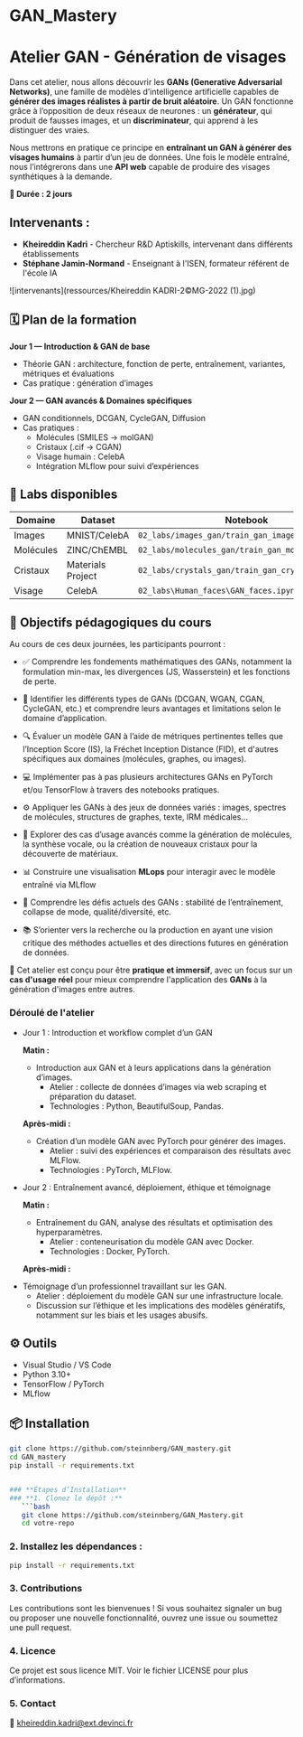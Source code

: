# GAN_Mastery

# Atelier GAN - Génération de visages

Dans cet atelier, nous allons découvrir les **GANs (Generative Adversarial Networks)**, une famille de modèles d’intelligence artificielle capables de **générer des images réalistes à partir de bruit aléatoire**. Un GAN fonctionne grâce à l’opposition de deux réseaux de neurones : un **générateur**, qui produit de fausses images, et un **discriminateur**, qui apprend à les distinguer des vraies.

Nous mettrons en pratique ce principe en **entraînant un GAN à générer des visages humains** à partir d’un jeu de données. Une fois le modèle entraîné, nous l’intégrerons dans une **API web** capable de produire des visages synthétiques à la demande.



**📅 Durée : 2 jours** 

## **Intervenants :**  
- **Kheireddin Kadri** - Chercheur R&D Aptiskills, intervenant dans différents établissements  
- **Stéphane Jamin-Normand** - Enseignant à l'ISEN, formateur référent de l'école IA

![intervenants](ressources/Kheireddin KADRI-2©MG-2022 (1).jpg)

## 🗓️ Plan de la formation

**Jour 1 — Introduction & GAN de base**
- Théorie GAN : architecture, fonction de perte, entraînement, variantes, métriques et évaluations
- Cas pratique : génération d’images

**Jour 2 — GAN avancés & Domaines spécifiques**
- GAN conditionnels, DCGAN, CycleGAN, Diffusion
- Cas pratiques :
  - Molécules (SMILES → molGAN)
  - Cristaux (.cif → CGAN)
  - Visage humain : CelebA
  - Intégration MLflow pour suivi d’expériences

## 🧪 Labs disponibles

| Domaine      | Dataset         | Notebook                          |
|--------------|-----------------|-----------------------------------|
| Images       | MNIST/CelebA    | `02_labs/images_gan/train_gan_images.ipynb` |
| Molécules    | ZINC/ChEMBL     | `02_labs/molecules_gan/train_gan_molecules.ipynb` |
| Cristaux     | Materials Project | `02_labs/crystals_gan/train_gan_crystals.ipynb` |
| Visage       | CelebA            | `02_labs\Human_faces\GAN_faces.ipynb` |


## 🎯 Objectifs pédagogiques du cours
Au cours de ces deux journées, les participants pourront :

- ✅ Comprendre les fondements mathématiques des GANs, notamment la formulation min-max, les divergences (JS, Wasserstein) et les fonctions de perte.

- 🧠 Identifier les différents types de GANs (DCGAN, WGAN, CGAN, CycleGAN, etc.) et comprendre leurs avantages et limitations selon le domaine d’application.

- 🔍 Évaluer un modèle GAN à l’aide de métriques pertinentes telles que l’Inception Score (IS), la Fréchet Inception Distance (FID), et d'autres spécifiques aux domaines (molécules, graphes, ou images).

- 💻 Implémenter pas à pas plusieurs architectures GANs en PyTorch et/ou TensorFlow à travers des notebooks pratiques.

- ⚙️ Appliquer les GANs à des jeux de données variés : images, spectres de molécules, structures de graphes, texte, IRM médicales…

- 🚀 Explorer des cas d’usage avancés comme la génération de molécules, la synthèse vocale, ou la création de nouveaux cristaux pour la découverte de matériaux.
 
- 📊 Construire une visualisation **MLops** pour interagir avec le modèle entraîné via MLflow 

- 🧩 Comprendre les défis actuels des GANs : stabilité de l’entraînement, collapse de mode, qualité/diversité, etc.

- 📚 S’orienter vers la recherche ou la production en ayant une vision critique des méthodes actuelles et des directions futures en génération de données.


📌 Cet atelier est conçu pour être **pratique et immersif**, avec un focus sur un **cas d'usage réel** pour mieux comprendre l'application des **GANs** à la génération d'images entre autres. 

### Déroulé de l'atelier

- Jour 1 : Introduction et workflow complet d’un GAN

  **Matin :**
  
  * Introduction aux GAN et à leurs applications dans la génération d’images.
    - Atelier : collecte de données d’images via web scraping et préparation du dataset.
    - Technologies : Python, BeautifulSoup, Pandas.

  **Après-midi :**
 
  * Création d’un modèle GAN avec PyTorch pour générer des images.
    - Atelier : suivi des expériences et comparaison des résultats avec MLFlow.
    - Technologies : PyTorch, MLFlow.

- Jour 2 : Entraînement avancé, déploiement, éthique et témoignage

  **Matin :**
  
  * Entraînement du GAN, analyse des résultats et optimisation des hyperparamètres.
    - Atelier : conteneurisation du modèle GAN avec Docker.
    - Technologies : Docker, PyTorch.

  **Après-midi :**

 * Témoignage d’un professionnel travaillant sur les GAN.
    - Atelier : déploiement du modèle GAN sur une infrastructure locale.
    - Discussion sur l’éthique et les implications des modèles génératifs, notamment sur les biais et les usages abusifs.



## ⚙️ Outils

- Visual Studio / VS Code
- Python 3.10+
- TensorFlow / PyTorch
- MLflow

## 📦 Installation

```bash
git clone https://github.com/steinnberg/GAN_mastery.git
cd GAN_mastery
pip install -r requirements.txt


### **Étapes d’Installation**
### **1. Clonez le dépôt :**
   ```bash
   git clone https://github.com/steinnberg/GAN_Mastery.git
   cd votre-repo
  ```

### **2. Installez les dépendances :**
```bash
pip install -r requirements.txt
````



### **3. Contributions**
Les contributions sont les bienvenues !
Si vous souhaitez signaler un bug ou proposer une nouvelle fonctionnalité, ouvrez une issue ou soumettez une pull request.


### **4. Licence**
Ce projet est sous licence MIT. Voir le fichier LICENSE pour plus d’informations.

### **5. Contact**
📧 kheireddin.kadri@ext.devinci.fr

